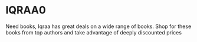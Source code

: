 # IQRAA0
Need books, Iqraa has great deals on a wide range of books. Shop for these books from top authors and take advantage of deeply discounted prices
